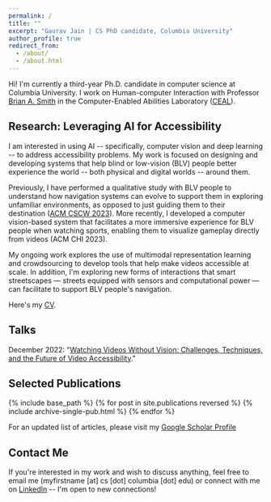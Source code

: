```yaml
---
permalink: /
title: ""
excerpt: "Gaurav Jain | CS PhD candidate, Columbia University"
author_profile: true
redirect_from:
  - /about/
  - /about.html
---
```

<!-- ## About Me -->

Hi! I'm currently a third-year Ph.D. candidate in computer science at Columbia University. I work on Human-computer Interaction with Professor [Brian A. Smith](http://www.cs.columbia.edu/~brian/index.html) in the Computer-Enabled Abilities Laboratory ([CEAL](https://ceal.cs.columbia.edu/)).

## Research: Leveraging AI for Accessibility

I am interested in using AI -- specifically, computer vision and deep learning -- to address accessibility problems. My work is focused on designing and developing systems that help blind or low-vision (BLV) people better experience the world -- both physical and digital worlds -- around them.  

Previously, I have performed a qualitative study with BLV people to understand how navigation systems can evolve to support them in exploring unfamiliar environments, as opposed to just guiding them to their destination ([ACM CSCW 2023](https://arxiv.org/abs/2211.16465)). More recently, I developed a computer vision-based system that facilitates a more immersive experience for BLV people when watching sports, enabling them to visualize gameplay directly from videos (ACM CHI 2023). 

My ongoing work explores the use of multimodal representation learning and crowdsourcing to develop tools that help make videos accessible at scale. In addition, I'm exploring new forms of interactions that smart streetscapes — streets equipped with sensors and computational power — can facilitate to support BLV people's navigation. 

Here's my [CV](http://gaurav1302.github.io/files/Gaurav_CV_PhD.pdf).


## Talks

December 2022: "[Watching Videos Without Vision: Challenges, Techniques, and the Future of Video Accessibility](https://www.youtube.com/watch?v=QuGQKrjezdk)." 
              <!-- | [Slides](http://gaurav1302.github.io/files/CE.pdf) ) <a href= "https://www.youtube.com/watch?v=QuGQKrjezdk" target="_blank" style="text-decoration: none; font-size:11pt; margin-top: 5px; margin-bottom:0px; color: #333;">
                <span style="color: #52adc8; text-decoration: none; margin-right: 6px; padding: 5px 12px; background: rgba(0, 0, 0, 0.05); border: 1px solid #ccc; border-radius: 6px; line-height: 46px; white-space: nowrap; color: #303030; 
                ">
                  Talk
                </span>                
              </a>
              <a href= "http://gaurav1302.github.io/files/CE.pdf" target="_blank" style="text-decoration: none; font-size:11pt; margin-top: 5px; margin-bottom:0px; color: #333;">
                <span style="color: #52adc8; text-decoration: none; margin-right: 6px; padding: 5px 12px; background: rgba(0, 0, 0, 0.05); border: 1px solid #ccc; border-radius: 6px; line-height: 46px; white-space: nowrap; color: #303030; 
                ">
                  Slides
                </span>                
              </a> -->

<!-- <iframe width="160" height="90" src="https://www.youtube.com/embed/QuGQKrjezdk" title="YouTube video player" frameborder="0" allow="accelerometer; autoplay; clipboard-write; encrypted-media; gyroscope; picture-in-picture; web-share" allowfullscreen></iframe> -->
<!-- - November 2022: Paper accepted at CSCW 2023. [[Preprint](https://arxiv.org/abs/2211.16465)]  -->

<!-- My research revolves around building systems that help people with disabilities to better experience the world around them. Specifically, I am interested in leveraging computer vision and deep learning for multimodal analysis (such as videos, images, and audio) to make digital media more accessible to people who are blind and low vision. To this end, I focus on solving technical challenges of using AI for accessibility and the design of novel interaction techniques that help facilitate a more immersive user experience for people with disabilities. -->

<!-- ### Curriculum Vitae (CV) -->
<!-- Please find my CV  -->


## Selected Publications


{% include base_path %}
{% for post in site.publications reversed %}
  {% include archive-single-pub.html %}
{% endfor %}  

For an updated list of articles, please visit my [Google Scholar Profile](https://scholar.google.com/citations?user=piSn5gQAAAAJ&hl=en)


## Contact Me

If you're interested in my work and wish to discuss anything, feel free to email me (myfirstname \[at\] cs \[dot\] columbia \[dot\] edu) or connect with me on [LinkedIn](https://www.linkedin.com/in/gauravjain13298/) -- I'm open to new connections!

